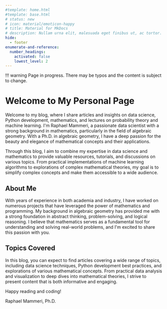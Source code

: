 ```yaml
---
#template: home.html
#template: base.html
# status: new
# icon: material/emoticon-happy
# title: Material for MkDocs
# description: Nullam urna elit, malesuada eget finibus ut, ac tortor.
hide:
  - footer
enumerate-and-reference:
  number_headings:
    activated: false
    lowest_level: 2
---
```




!!! warning
    Page in progress. There may be typos and the content is subject to change.

# Welcome to My Personal Page
Welcome to my blog, where I share articles and insights on data science,
Python development, mathematics, and lectures on probability theory and machine
learning.
I'm Raphael Mammeri, a passionate data scientist with a
strong background in mathematics, particularly in the field of algebraic
geometry. With a Ph.D. in algebraic geometry, I have a deep passion for the
beauty and elegance of mathematical concepts and their applications.

Through this blog, I aim to combine my expertise in data science and mathematics
to provide valuable resources, tutorials, and discussions on various topics.
From practical implementations of machine learning algorithms to explorations of
complex mathematical theories, my goal is to simplify complex concepts and make
them accessible to a wide audience.

## About Me
With years of experience in both academia and industry, I have worked on
numerous projects that have leveraged the power of mathematics and programming.
My background in algebraic geometry has provided me with a strong foundation in
abstract thinking, problem-solving, and logical reasoning. I believe that
mathematics serves as a fundamental tool for understanding and solving
real-world problems, and I'm excited to share this passion with you.

## Topics Covered
In this blog, you can expect to find articles covering a wide range of topics,
including data science techniques, Python development best practices,
and explorations of various mathematical concepts. From practical data analysis
and visualization to deep dives into mathematical theories, I strive to present
content that is both informative and engaging.

Happy reading and coding!

Raphael Mammeri, Ph.D.

